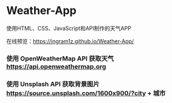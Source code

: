 # Weather-App
使用HTML、CSS、JavaScript和API制作的天气APP

在线预览：https://ingram1z.github.io/Weather-App/

### 使用 OpenWeatherMap API 获取天气 https://api.openweathermap.org
### 使用 Unsplash API 获取背景图片 https://source.unsplash.com/1600x900/?city + 城市
